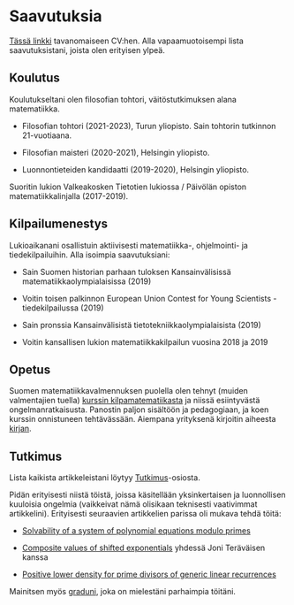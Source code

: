 # Saavutuksia

[Tässä linkki](/cv2023-6_FIN.pdf) tavanomaiseen CV:hen. Alla vapaamuotoisempi lista saavutuksistani, joista olen erityisen ylpeä.

## Koulutus

Koulutukseltani olen filosofian tohtori, väitöstutkimuksen alana matematiikka.

- Filosofian tohtori (2021-2023), Turun yliopisto. Sain tohtorin tutkinnon 21-vuotiaana.

- Filosofian maisteri (2020-2021), Helsingin yliopisto.

- Luonnontieteiden kandidaatti (2019-2020), Helsingin yliopisto.

Suoritin lukion Valkeakosken Tietotien lukiossa / Päivölän opiston matematiikkalinjalla (2017-2019).

## Kilpailumenestys

Lukioaikanani osallistuin aktiivisesti matematiikka-, ohjelmointi- ja tiedekilpailuihin. Alla isoimpia saavutuksiani:

- Sain Suomen historian parhaan tuloksen Kansainvälisissä matematiikkaolympialaisissa (2019)
 
- Voitin toisen palkinnon European Union Contest for Young Scientists -tiedekilpailussa (2019)

- Sain pronssia Kansainvälisistä tietotekniikkaolympialaisista (2019)

- Voitin kansallisen lukion matematiikkakilpailun vuosina 2018 ja 2019

## Opetus

Suomen matematiikkavalmennuksen puolella olen tehnyt (muiden valmentajien tuella) [kurssin kilpamatematiikasta](https://kurssi.matematiikkakilpailut.fi/) ja niissä esiintyvästä ongelmanratkaisusta. Panostin paljon sisältöön ja pedagogiaan, ja koen kurssin onnistuneen tehtävässään. Aiempana yrityksenä kirjoitin aiheesta [kirjan](https://matematiikkakilpailut.fi/kirjallisuus/OOOO.pdf).


## Tutkimus

Lista kaikista artikkeleistani löytyy [Tutkimus](/tutkimus)-osiosta.

Pidän erityisesti niistä töistä, joissa käsitellään yksinkertaisen ja luonnollisen kuuloisia ongelmia (vaikkeivat nämä olisikaan teknisesti vaativimmat artikkelini). Erityisesti seuraavien artikkelien parissa oli mukava tehdä töitä:

- [Solvability of a system of polynomial equations modulo primes](https://www.cambridge.org/core/journals/bulletin-of-the-australian-mathematical-society/article/solvability-of-a-system-of-polynomial-equations-modulo-primes/B364E624AB54DA6B8C839B54003A1711)

- [Composite values of shifted exponentials](https://doi.org/10.1016/j.aim.2023.109187) yhdessä Joni Teräväisen kanssa

- [Positive lower density for prime divisors of generic linear recurrences](https://www.cambridge.org/core/journals/mathematical-proceedings-of-the-cambridge-philosophical-society/article/positive-lower-density-for-prime-divisors-of-generic-linear-recurrences/D17E3133C02E61A03F2BBE4A75C3805C)

Mainitsen myös [graduni](https://helda.helsinki.fi/handle/10138/330738), joka on mielestäni parhaimpia töitäni.
